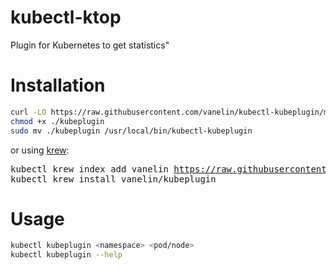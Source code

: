 # kubectl-ktop
Plugin for Kubernetes to get statistics"

# Installation
```sh
curl -LO https://raw.githubusercontent.com/vanelin/kubectl-kubeplugin/main/scripts/kubeplugin
chmod +x ./kubeplugin
sudo mv ./kubeplugin /usr/local/bin/kubectl-kubeplugin

```
or using [krew](https://krew.sigs.k8s.io/):

<pre>
kubectl krew index add vanelin <a href="https://raw.githubusercontent.com/vanelin/kubectl-kubeplugin">https://raw.githubusercontent.com/vanelin/kubectl-kubeplugin</a>
kubectl krew install vanelin/kubeplugin
</pre>

# Usage
```sh
kubectl kubeplugin <namespace> <pod/node>
kubectl kubeplugin --help
```
